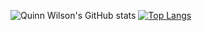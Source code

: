 
![Quinn Wilson's GitHub stats](https://github-readme-stats.vercel.app/api?username=lunky&show_icons=true&theme=radical&count_private=true)
[![Top Langs](https://github-readme-stats.vercel.app/api/top-langs/?username=lunky&langs_count=8&layout=compact&theme=radical)](https://github.com/anuraghazra/github-readme-stats)

<!--
**lunky/lunky** is a ✨ _special_ ✨ repository because its `README.md` (this file) appears on your GitHub profile.

Here are some ideas to get you started:

- 🔭 I’m currently working on ...
- 🌱 I’m currently learning ...
- 👯 I’m looking to collaborate on ...
- 🤔 I’m looking for help with ...
- 💬 Ask me about ...
- 📫 How to reach me: ...
- 😄 Pronouns: ...
- ⚡ Fun fact: ...
-->
